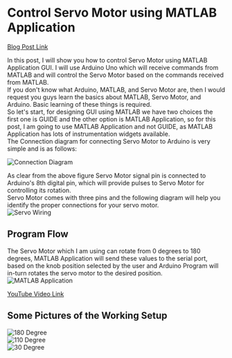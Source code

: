 # Control Servo Motor using MATLAB Application
[Blog Post Link](http://embeddedlaboratory.blogspot.com/2017/02/control-servo-motor-using-matlab.html)  

In this post, I will show you how to control Servo Motor using MATLAB Application GUI. I will use Arduino Uno which will receive commands from MATLAB and will control the Servo Motor based on the commands received from MATLAB.  
If you don't know what Arduino, MATLAB, and Servo Motor are, then I would request you guys learn the basics about MATLAB, Servo Motor, and Arduino. Basic learning of these things is required.  
So let's start, for designing GUI using MATLAB we have two choices the first one is GUIDE and the other option is MATLAB Application, so for this post, I am going to use MATLAB Application and not GUIDE, as MATLAB Application has lots of instrumentation widgets available.  
The Connection diagram for connecting Servo Motor to Arduino is very simple and is as follows:  

![Connection Diagram](https://3.bp.blogspot.com/-d9Iye2AsTFM/WKk9v98gtNI/AAAAAAAAAWE/Pzd0O_QP83MlnKdqbTmmxMeT0bzy8Su6wCLcB/s1600/Connection%2BDiagram.PNG)  

As clear from the above figure Servo Motor signal pin is connected to Arduino's 8th digital pin, which will provide pulses to Servo Motor for controlling its rotation.  
Servo Motor comes with three pins and the following diagram will help you identify the proper connections for your servo motor.  
![Servo Wiring](https://4.bp.blogspot.com/-oJvLOVrAsEk/WKk-2opJ0_I/AAAAAAAAAWQ/kShNnA3veNcmSUR3lFTihVO7Y_Yh0C-OwCLcB/s1600/ServoMotor-Wiring.png)  

## Program Flow
The Servo Motor which I am using can rotate from 0 degrees to 180 degrees, MATLAB Application will send these values to the serial port, based on the knob position selected by the user and Arduino Program will in-turn rotates the servo motor to the desired position.  
![MATLAB Application](https://2.bp.blogspot.com/-eCo_KpIpMDo/WKlAAZUWILI/AAAAAAAAAWg/e-FsyZr0oEklXS5utgMHPOqIT4gf1eYDQCLcB/s1600/MATLAB%2BApplication.PNG)  

[YouTube Video Link](https://youtu.be/xeTmqQvTlXI)

## Some Pictures of the Working Setup
![180 Degree](https://4.bp.blogspot.com/-H7mgN891dyI/WKlBCsgRYuI/AAAAAAAAAW0/pd0VEHXylaUpugPy3dmzvEzMZawQq26TQCLcB/s1600/180%2BDegree.png)  
![110 Degree](https://4.bp.blogspot.com/-8siHk-61AXA/WKlBCkEyTgI/AAAAAAAAAWw/aoBqr1mgKVoLgaG3HOoeZPXAveBYhNmdwCLcB/s1600/110%2BDegree.png)  
![30 Degree](https://1.bp.blogspot.com/-CZL-ICQscwU/WKlBCg5h3ZI/AAAAAAAAAWs/CEYnKxof3e8ZSECa4QD7SZlVpljnV_e4QCLcB/s1600/30%2BDegree.png)  
